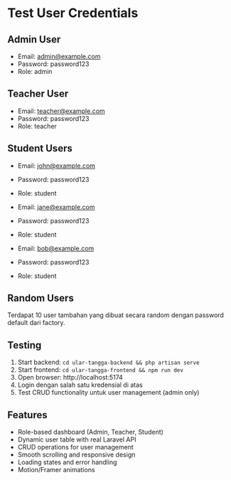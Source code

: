 # Test User Credentials

## Admin User
- Email: admin@example.com
- Password: password123
- Role: admin

## Teacher User
- Email: teacher@example.com  
- Password: password123
- Role: teacher

## Student Users
- Email: john@example.com
- Password: password123
- Role: student

- Email: jane@example.com
- Password: password123
- Role: student

- Email: bob@example.com
- Password: password123
- Role: student

## Random Users
Terdapat 10 user tambahan yang dibuat secara random dengan password default dari factory.

## Testing
1. Start backend: `cd ular-tangga-backend && php artisan serve`
2. Start frontend: `cd ular-tangga-frontend && npm run dev`
3. Open browser: http://localhost:5174
4. Login dengan salah satu kredensial di atas
5. Test CRUD functionality untuk user management (admin only)

## Features
- Role-based dashboard (Admin, Teacher, Student)
- Dynamic user table with real Laravel API
- CRUD operations for user management
- Smooth scrolling and responsive design
- Loading states and error handling
- Motion/Framer animations